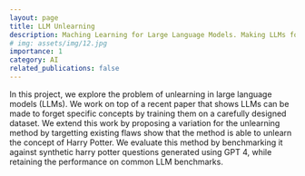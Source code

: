 ```yaml
---
layout: page
title: LLM Unlearning
description: Maching Learning for Large Language Models. Making LLMs forget Harry Potter!
# img: assets/img/12.jpg
importance: 1
category: AI
related_publications: false
---
```


In this project, we explore the problem of unlearning in large language models (LLMs). We work on top of a recent paper that shows LLMs can be made to forget specific concepts by training them on a carefully designed dataset. We extend this work by proposing a variation for the unlearning method by targetting existing flaws show that the method is able to unlearn the concept of Harry Potter. We evaluate this method by benchmarking it against synthetic harry potter questions generated using GPT 4, while retaining the performance on common LLM benchmarks.
